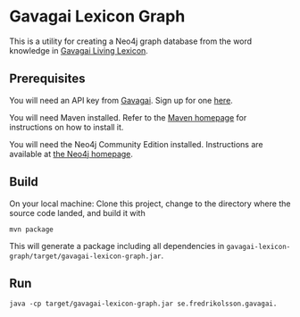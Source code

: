 # Gavagai Lexicon Graph

This is a utility for creating a Neo4j graph database from the word knowledge in [Gavagai Living Lexicon](http://lexicon.gavagai.se/).


## Prerequisites

You will need an API key from [Gavagai](http://gavagai.se). Sign up for one [here](https://developer.gavagai.se/).

You will need Maven installed. Refer to the [Maven homepage](https://maven.apache.org/) for instructions on how to install it.

You will need the Neo4j Community Edition installed. Instructions are available at [the Neo4j homepage](http://neo4j.com/download/).


## Build

On your local machine: Clone this project, change to the directory where the source code landed, and build it with

    mvn package

This will generate a package including all dependencies in `gavagai-lexicon-graph/target/gavagai-lexicon-graph.jar`.

## Run


    java -cp target/gavagai-lexicon-graph.jar se.fredrikolsson.gavagai.


